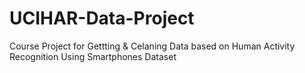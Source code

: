 UCIHAR-Data-Project
===================

Course Project for Gettting &amp; Celaning Data based on Human Activity Recognition Using Smartphones Dataset

